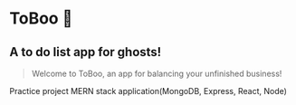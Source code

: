 # ToBoo :ghost:

## A to do list app for ghosts!

> Welcome to ToBoo, an app for balancing your unfinished business!


Practice project MERN stack application(MongoDB, Express, React, Node)



